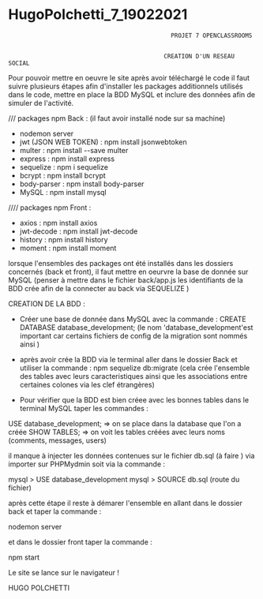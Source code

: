 # HugoPolchetti_7_19022021

                                                  PROJET 7 OPENCLASSROOMS 


                                                CREATION D'UN RESEAU SOCIAL



Pour pouvoir mettre en oeuvre le site après avoir téléchargé le code il faut suivre plusieurs étapes afin d'installer les packages additionnels utilisés dans le code, mettre en place la BDD MySQL et inclure des données afin de simuler de l'activité.


 ///  packages npm Back  : 
(il faut avoir installé node sur sa machine)

- nodemon server
- jwt (JSON WEB TOKEN) : npm install jsonwebtoken
- multer : npm install --save multer
- express : npm install express
- sequelize : npm i sequelize
- bcrypt : npm install bcrypt
- body-parser : npm install body-parser
- MySQL : npm install mysql



//// packages npm Front :

- axios : npm install axios
- jwt-decode : npm install jwt-decode
- history : npm install history
- moment : npm install moment


lorsque l'ensembles des packages ont été installés dans les dossiers concernés (back et front), il faut mettre en oeurvre la base de donnée sur MySQL (penser à mettre dans le fichier back/app.js les identifiants de la BDD crée afin de la connecter au back via SEQUELIZE )

CREATION DE LA BDD : 

- Créer une base de donnée dans MySQL avec la commande : CREATE DATABASE database_development; (le nom 'database_development'est important car certains fichiers de config de la migration sont nommés ainsi  )

- après avoir crée la BDD via le terminal aller dans le dossier Back et utiliser la commande : npm sequelize db:migrate
(cela crée l'ensemble des tables avec leurs caracteristiques ainsi que les associations entre certaines colones via les clef étrangères)

- Pour vérifier que la BDD est bien créee avec les bonnes tables dans le terminal MySQL taper les commandes : 

USE database_development;             => on se place dans la database que l'on a créée 
SHOW TABLES;                          => on voit les tables créées avec leurs noms (comments, messages, users)


il manque à injecter les données contenues sur le fichier db.sql (à faire ) via importer sur PHPMydmin soit via la commande :

mysql > USE database_development
mysql > SOURCE db.sql (route du fichier)

après cette étape il reste à démarer l'ensemble en allant dans le dossier back et taper la commande :

nodemon server 

et dans le dossier front taper la commande :

npm start 


Le site se lance sur le navigateur ! 


HUGO POLCHETTI
